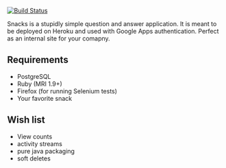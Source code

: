 [![Build Status](https://secure.travis-ci.org/bdon/snacks.png)](http://travis-ci.org/bdon/snacks)

Snacks is a stupidly simple question and answer application. 
It is meant to be deployed on Heroku and used with Google Apps authentication. Perfect as an internal site for your comapny.

Requirements
---
* PostgreSQL
* Ruby (MRI 1.9+)
* Firefox (for running Selenium tests)
* Your favorite snack

Wish list
---
* View counts
* activity streams
* pure java packaging
* soft deletes
